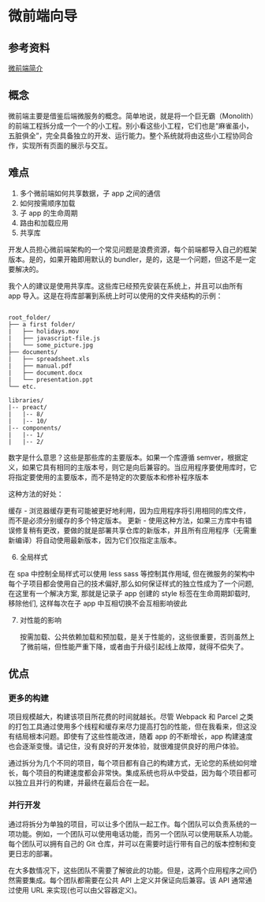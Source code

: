 # 微前端向导

## 参考资料

[微前端简介](https://www.jianshu.com/p/785c2ca5a886)

## 概念

微前端主要是借鉴后端微服务的概念。简单地说，就是将一个巨无霸（Monolith）的前端工程拆分成一个一个的小工程。别小看这些小工程，它们也是“麻雀虽小，五脏俱全”，完全具备独立的开发、运行能力。整个系统就将由这些小工程协同合作，实现所有页面的展示与交互。

## 难点

1. 多个微前端如何共享数据，子 app 之间的通信
2. 如何按需顺序加载
3. 子 app 的生命周期
4. 路由和加载应用
5. 共享库

开发人员担心微前端架构的一个常见问题是浪费资源，每个前端都导入自己的框架版本。是的，如果开箱即用默认的 bundler，是的，这是一个问题，但这不是一定要解决的。

我个人的建议是使用共享库。这些库已经预先安装在系统上，并且可以由所有 app 导入。这是在将库部署到系统上时可以使用的文件夹结构的示例：

<pre><code class="language-treeview">
root_folder/
├── a first folder/
|   ├── holidays.mov
|   ├── javascript-file.js
|   └── some_picture.jpg
├── documents/
|   ├── spreadsheet.xls
|   ├── manual.pdf
|   ├── document.docx
|   └── presentation.ppt
└── etc.
</code></pre>

```tree -F
libraries/
|-- preact/
|   |-- 8/
|   |-- 10/
|-- components/
|   |-- 1/
|   |-- 2/
```

数字是什么意思？这些是那些库的主要版本。如果一个库遵循 semver，根据定义，如果它具有相同的主版本号，则它是向后兼容的。当应用程序要使用库时，它将指定要使用的主要版本，而不是特定的次要版本和修补程序版本

这种方法的好处：

缓存 - 浏览器缓存更有可能被更好地利用，因为应用程序将引用相同的库文件，而不是必须分别缓存的多个特定版本。
更新 - 使用这种方法，如果三方库中有错误修复稍有更改，要做的就是部署共享仓库的新版本，并且所有应用程序（无需重新编译）将自动使用最新版本，因为它们仅指定主版本。

6. 全局样式

在 spa 中控制全局样式可以使用 less sass 等控制其作用域, 但在微服务的架构中每个子项目都会使用自己的技术偏好,那么如何保证样式的独立性成为了一个问题, 在这里有一个解决方案, 那就是记录子 app 创建的 style 标签在生命周期卸载时, 移除他们, 这样每次在子 app 中互相切换不会互相影响彼此

7. 对性能的影响

   按需加载、公共依赖加载和预加载，是关于性能的，这些很重要，否则虽然上了微前端，但性能严重下降，或者由于升级引起线上故障，就得不偿失了。

## 优点

### 更多的构建

项目规模越大，构建该项目所花费的时间就越长。尽管 Webpack 和 Parcel 之类的打包工具通过使用多个线程和缓存来尽力提高打包的性能，但在我看来，但这没有结局根本问题。即使有了这些性能改进，随着 app 的不断增长，app 构建速度也会逐渐变慢。请记住，没有良好的开发体验，就很难提供良好的用户体验。

通过拆分为几个不同的项目，每个项目都有自己的构建方式，无论您的系统如何增长，每个项目的构建速度都会非常快。集成系统也将从中受益，因为每个项目都可以独立且并行的构建，并最终在最后合在一起。

### 并行开发

通过将拆分为单独的项目，可以让多个团队一起工作。每个团队可以负责系统的一项功能。例如，一个团队可以使用电话功能，而另一个团队可以使用联系人功能。每个团队可以拥有自己的 Git 仓库，并可以在需要时运行带有自己的版本控制和变更日志的部署。

在大多数情况下，这些团队不需要了解彼此的功能。但是，这两个应用程序之间仍然需要集成。每个团队都需要在公共 API 上定义并保证向后兼容。该 API 通常通过使用 URL 来实现(也可以由父容器定义)。
